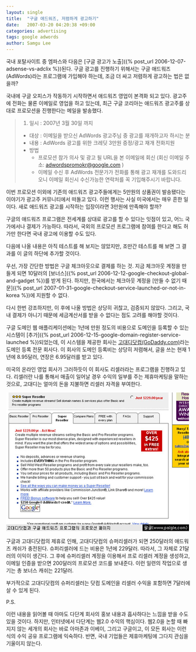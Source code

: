 ```yaml
---
layout: single
title:  "구글 애드워즈, 저렴하게 광고하기"
date:   2007-03-20 04:20:38 +09:00
categories: advertising
tags: google adwords
author: Samgu Lee
---
```

국내 포탈사이트 중 엠파스와 다음은 [구글 광고가 노출]({% post_url 2006-12-07-adsense-vs-adclix %})된다. 구글 광고를 진행하기 위해서는 구글 애드워즈(AdWords)라는 프로그램에 가입해야 하는데, 조금 더 싸고 저렴하게 광고하는 법은 없을까?

국내에 구글 오피스가 작동하기 시작하면서 애드워즈 영업이 본격화 되고 있다. 광고주에 전화는 물론 이메일로 영업을 하고 있는데, 최근 구글 코리아는 애드워즈 광고주를 상대로 프로모션을 진행한다는 메일을 발송했다.

> 1. 일시 : 2007년 3월 30일 까지
> - 대상 : 이메일을 받으신 AdWords 광고주님 중 광고를 재개하고자 하시는 분
> - 내용 : AdWords 광고를 위한 크레딧 3만원 증정/광고 재개 전화지원
> - 방법
>   - 프로모션 참가 의사 및 광고 될 URL을 본 이메일에 회신
> (회신 이메일 주소: adwordspromokr@google.com )
>   - 이메일 수신 후 AdWords 전문가가 전화를 통해 광고 재개를 도와드리오니 이메일 회신시 수신가능한 연락처를 꼭 기입해주시기 바랍니다.

이번 프로모션 이외에 기존의 애드워즈 광고주들에게는 5만원의 상품권이 발송됐다는 이야기가 광고주 커뮤니티에서 떠돌고 있다. 이런 행사는 사실 미국에서는 매우 흔한 일이다. 새로 애드워즈 광고를 시작하는 입장이라면 3만원에 만족해야 할까?

구글의 애드워즈 프로그램은 전세계를 상대로 광고를 할 수 있다는 잇점이 있고, 어느 국가에서나 결제가 가능하다. 따라서, 국외의 프로모션 프로그램에 참여를 한다고 해도 허가만 한다면 국내 광고에 이용할 수도 있다.

다음에 나올 내용은 아직 테스트를 해 보지는 않았지만, 조만간 테스트를 해 보면 그 결과를 이 글의 하단에 추가할 것이다.

우선, 가장 간단한 방법은 구글 체크아웃으로 결제를 하는 것. 지금 체크아웃 계정을 만들게 되면 10달러의 [보너스]({% post_url 2006-12-12-google-checkout-global-and-gadget %})를 받게 된다. 하지만, 한국에서는 체크아웃 계정을 [만들 수 없기 때문]({% post_url 2007-01-31-google-checkout-service-launched-or-not-in-korea %})에 지원할 수 없다.

다시 한번 강조하지만, 이 후에 나올 방법은 상당히 귀찮고, 검증되지 않았다. 그리고, 국내 결제가 아니기 때문에 세금계산서를 받을 수 없다는 점도 고려를 해야할 것이다.

구글 도메인 웹 애플리케이션에는 1년에 만원 정도의 비용으로 도메인을 등록할 수 있는 시스템이 [추가]({% post_url 2006-12-15-google-domain-register-service-launched %})되었는데, 이 시스템을 제공한 회사는 [고대디닷컴(GoDaddy.com)](http://www.godaddy.com/gdshop/wwd_landing.asp?ci=)라는 도메인 등록 전문 회사다. 이 회사의 도메인 등록비는 상당히 저렴해서, 글을 쓰는 현재 1년에 8.95달러, 연장은 6.95달러를 받고 있다.

미국의 온라인 영업 회사가 그러하듯이 이 회사도 리셀러라는 프로그램을 진행하고 있다. 리셀러란 나를 통해서 매출이 일어날 경우 수익의 일부를 주는 제휴마케팅을 말하는 것으로, 고대디는 얼마의 돈을 지불하면 리셀러 자격을 부여한다.

![고대디닷컴과 구글 애드워즈의 제휴 프로그램](/assets/godaddy-and-adwords-promotion.jpg)

구글과 고대디닷컴의 제휴로 인해, 고대디닷컴의 슈퍼리셀러가 되면 250달러의 애드워즈 캐쉬가 충전된다. 슈퍼리셀러에 드는 비용은 1년에 229달러. 따라서, 그 자체로 21달러의 이익이 생긴다. 그 후에 슈퍼리셀러 계정을 이용해서 프로 리셀러 계정을 생성하고, 이메일 인증을 받으면 200달러의 프로모션 코드를 보내준다. 이런 일련의 작업으로 생기는 총 보너스 캐쉬는 221달러.

부가적으로 고대디닷컴의 슈퍼리셀러는 닷컴 도메인을 리셀러 수익을 포함하면 7달러에 살 수 있게 된다.

P.S.

이런 내용을 읽어볼 때 아마도 다단계 회사의 홍보 내용과 흡사하다는 느낌을 받을 수도 있을 것이다. 하지만, 인터넷에서 다단계는 웹2.0 수익의 핵심이다. 웹2.0을 논할 때 빠지지 않는 세개의 회사는 바로 아마존과 이베이, 그리고 구글이고, 이 모든 회사는 이런 식의 수익 공유 프로그램에 익숙하다.
반면, 국내 기업들은 제휴마케팅에 그다지 관심을 기울이지 않는다.
